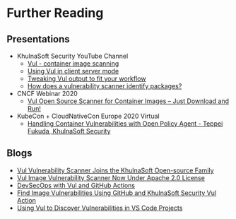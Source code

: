 # Further Reading

## Presentations
- KhulnaSoft Security YouTube Channel
    - [Vul - container image scanning][intro]
    - [Using Vul in client server mode][server]
    - [Tweaking Vul output to fit your workflow][tweaking]
    - [How does a vulnerability scanner identify packages?][identify]
- CNCF Webinar 2020
    - [Vul Open Source Scanner for Container Images – Just Download and Run!][cncf]
- KubeCon + CloudNativeCon Europe 2020 Virtual
    - [Handling Container Vulnerabilities with Open Policy Agent - Teppei Fukuda, KhulnaSoft Security][kubecon]
  
## Blogs
- [Vul Vulnerability Scanner Joins the KhulnaSoft Open-source Family][join]
- [Vul Image Vulnerability Scanner Now Under Apache 2.0 License][license]
- [DevSecOps with Vul and GitHub Actions][actions]
- [Find Image Vulnerabilities Using GitHub and KhulnaSoft Security Vul Action][actions2]
- [Using Vul to Discover Vulnerabilities in VS Code Projects][vscode]


[intro]: https://www.youtube.com/watch?v=AzOBGm7XxOA
[cncf]: https://www.youtube.com/watch?v=XnYxX9uueoQ
[server]: https://www.youtube.com/watch?v=tNQ-VlahtYM
[kubecon]: https://www.youtube.com/watch?v=WKE2XNZ2zr4
[identify]: https://www.youtube.com/watch?v=PaMnzeHBa8M
[tweaking]: https://www.youtube.com/watch?v=wFIGUjcRLnU

[join]: https://blog.khulnasoft.com/vul-vulnerability-scanner-joins-aqua-family
[license]: https://blog.khulnasoft.com/vul-open-source-vulnerability-scanner-apache2.0-license
[actions]: https://blog.khulnasoft.com/devsecops-with-vul-github-actions
[actions2]: https://blog.khulnasoft.com/github-vulnerability-scanner-vul
[vscode]: https://blog.khulnasoft.com/vul-open-source-vulnerability-scanner-vs-code
